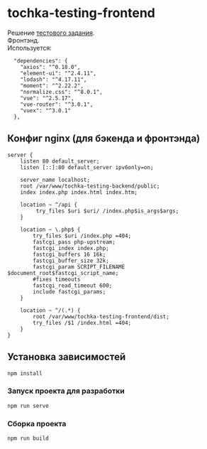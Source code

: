 # tochka-testing-frontend

Решение [тестового задания](https://github.com/Life1over/test-task/blob/master/php.md).  
Фронтэнд.  
Используется:
```
  "dependencies": {
    "axios": "^0.18.0",
    "element-ui": "^2.4.11",
    "lodash": "^4.17.11",
    "moment": "^2.22.2",
    "normalize.css": "^8.0.1",
    "vue": "^2.5.17",
    "vue-router": "^3.0.1",
    "vuex": "^3.0.1"
  },
```

## Конфиг nginx (для бэкенда и фронтэнда)
```
server {
    listen 80 default_server;
    listen [::]:80 default_server ipv6only=on;

    server_name localhost;
    root /var/www/tochka-testing-backend/public;
    index index.php index.html index.htm;

    location ~ ^/api {
         try_files $uri $uri/ /index.php$is_args$args;
    }

    location ~ \.php$ {
        try_files $uri /index.php =404;
        fastcgi_pass php-upstream;
        fastcgi_index index.php;
        fastcgi_buffers 16 16k;
        fastcgi_buffer_size 32k;
        fastcgi_param SCRIPT_FILENAME $document_root$fastcgi_script_name;
        #fixes timeouts
        fastcgi_read_timeout 600;
        include fastcgi_params;
    }

    location ~ ^/(.*) {
        root /var/www/tochka-testing-frontend/dist;
        try_files /$1 /index.html =404;
    }
}

```

## Установка зависимостей
```
npm install
```

### Запуск проекта для разработки
```
npm run serve
```

### Сборка проекта
```
npm run build
```
